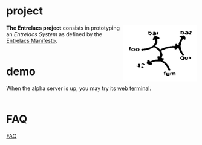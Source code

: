 
<h1>project</h1>
<img width='194' align='right' height='150' src='pictures/arrows-logo-2.png'>
<b>The Entrelacs project</b> consists in prototyping an <i>Entrelacs System</i> as defined by the <a href='EntrelacsManifesto.md'>Entrelacs Manifesto</a>.<br>
<br>
<h1>demo</h1>
When the alpha server is up, you may try its <a href='http://entrelacs.googlecode.com/svn/trunk/web-terminal/index.html#pub'>web terminal</a>.<br>
<br>
<h1>FAQ</h1>
<a href='FAQ.md'>FAQ</a>
